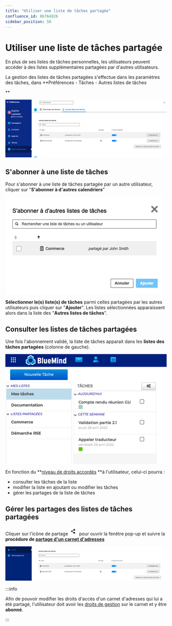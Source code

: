 ```yaml
---
title: "Utiliser une liste de tâches partagée"
confluence_id: 86764826
sidebar_position: 50
---
```

# Utiliser une liste de tâches partagée


En plus de ses listes de tâches personnelles, les utilisateurs peuvent accéder à des listes supplémentaires partagées par d'autres utilisateurs.

La gestion des listes de tâches partagées s'effectue dans les paramètres des tâches, dans **Préférences - Tâches - Autres listes de tâches


**

**![](../../attachments/86764826/86764832.png)**

## S'abonner à une liste de tâches

Pour s'abonner à une liste de tâches partagée par un autre utilisateur, cliquer sur "**S'abonner à d'autres calendriers**"

![](../../attachments/86764826/86764831.png)

**Sélectionner le(s) liste(s) de tâches** parmi celles partagées par les autres utilisateurs puis cliquer sur "**Ajouter**". Les listes sélectionnées apparaissent alors dans la liste des "**Autres listes de tâches**".


## Consulter les listes de tâches partagées

Une fois l'abonnement validé, la liste de tâches apparait dans les **listes des tâches partagées** (colonne de gauche).

![](../../attachments/86764826/86764830.png)

En fonction du **[niveau de droits accordés](/Guide_de_l_utilisateur/Les_tâches_4.7/Partager_une_liste_de_tâches/) **à l'utilisateur, celui-ci pourra :

- consulter les tâches de la liste
- modifier la liste en ajoutant ou modifier les tâches
- gérer les partages de la liste de tâches


## Gérer les partages des listes de tâches partagées

Cliquer sur l'icône de partage ![](../../attachments/86764826/86764829.png) pour ouvrir la fenêtre pop-up et suivre la **procédure de [partage d'un carnet d'adresses](/Guide_de_l_utilisateur/Les_tâches_4.7/Partager_une_liste_de_tâches/)**

![](../../attachments/86764826/86764828.png)


:::info

Afin de pouvoir modifier les droits d'accès d'un carnet d'adresses qui lui a été partagé, l'utilisateur doit avoir les [droits de gestion](/Guide_de_l_utilisateur/Les_tâches_4.7/Partager_une_liste_de_tâches/) sur le carnet et y être **abonné**.

:::


